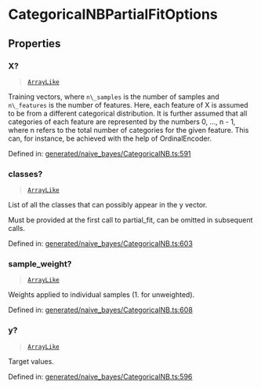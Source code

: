 # CategoricalNBPartialFitOptions

## Properties

### X?

> [`ArrayLike`](../types/ArrayLike.md)

Training vectors, where `n\_samples` is the number of samples and `n\_features` is the number of features. Here, each feature of X is assumed to be from a different categorical distribution. It is further assumed that all categories of each feature are represented by the numbers 0, …, n - 1, where n refers to the total number of categories for the given feature. This can, for instance, be achieved with the help of OrdinalEncoder.

Defined in:  [generated/naive\_bayes/CategoricalNB.ts:591](https://github.com/transitive-bullshit/scikit-learn-ts/blob/92ab806/packages/sklearn/src/generated/naive_bayes/CategoricalNB.ts#L591)

### classes?

> [`ArrayLike`](../types/ArrayLike.md)

List of all the classes that can possibly appear in the y vector.

Must be provided at the first call to partial\_fit, can be omitted in subsequent calls.

Defined in:  [generated/naive\_bayes/CategoricalNB.ts:603](https://github.com/transitive-bullshit/scikit-learn-ts/blob/92ab806/packages/sklearn/src/generated/naive_bayes/CategoricalNB.ts#L603)

### sample\_weight?

> [`ArrayLike`](../types/ArrayLike.md)

Weights applied to individual samples (1. for unweighted).

Defined in:  [generated/naive\_bayes/CategoricalNB.ts:608](https://github.com/transitive-bullshit/scikit-learn-ts/blob/92ab806/packages/sklearn/src/generated/naive_bayes/CategoricalNB.ts#L608)

### y?

> [`ArrayLike`](../types/ArrayLike.md)

Target values.

Defined in:  [generated/naive\_bayes/CategoricalNB.ts:596](https://github.com/transitive-bullshit/scikit-learn-ts/blob/92ab806/packages/sklearn/src/generated/naive_bayes/CategoricalNB.ts#L596)

